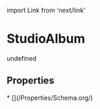 import Link from 'next/link'
# StudioAlbum

undefined

## Properties

<Grid>
* [](/Properties/Schema.org/)

</Grid>

